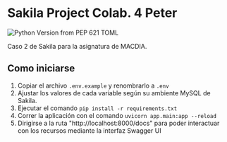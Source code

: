 # Sakila Project Colab. 4 Peter
![Python Version from PEP 621 TOML](https://img.shields.io/python/required-version-toml?tomlFilePath=https://raw.githubusercontent.com/Mandroide/cms-otek-backend/refs/heads/main/pyproject.toml)

Caso 2 de Sakila para la asignatura de MACDIA.


## Como iniciarse

1. Copiar el archivo `.env.example` y renombrarlo a `.env`
2. Ajustar los valores de cada variable según su ambiente MySQL de Sakila.
3. Ejecutar el comando `pip install -r requirements.txt`
4. Correr la aplicación con el comando `uvicorn app.main:app --reload`
5. Dirigirse a la ruta "http://localhost:8000/docs" para poder interactuar con los recursos mediante la interfaz Swagger UI

